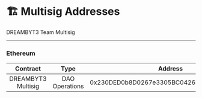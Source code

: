 # 🏗 Multisig Addresses

DREAMBYT3 Team Multisig

***

### Ethereum

|      Contract      |      Type      |                   Address                  |
| :----------------: | :------------: | :----------------------------------------: |
| DREAMBYT3 Multisig | DAO Operations | 0x230DED0b8D0267e3305BC0426BF71d093e6d6f99 |



